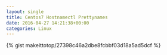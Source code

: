 ```yaml
---
layout: single                                                                                                              
title: Centos7 Hostnamectl Prettynames                                                                                                                       
date: 2016-04-27 14:21:38+00:00                                                                                                                        
categories: Linux                                                                                                                
---                                                                                                                              
```


{% gist makeittotop/27398c46a2dbe8fcbbf03d18a5ad5dcf %}                                                                                                           

